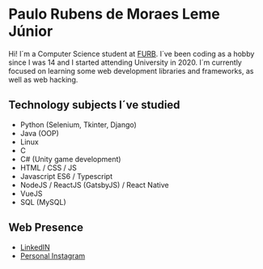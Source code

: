 # Paulo Rubens de Moraes Leme Júnior

 Hi! I´m a Computer Science student at [FURB](http://www.furb.br/web/10/portugues). I´ve been coding as a hobby since I was 14 and I started attending University in 2020. I´m currently focused on learning some web development libraries and frameworks, as well as web hacking. 

## Technology subjects I´ve studied

 - Python (Selenium, Tkinter, Django)
 - Java (OOP)
 - Linux
 - C
 - C# (Unity game development)
 - HTML / CSS / JS
 - Javascript ES6 / Typescript
 - NodeJS / ReactJS (GatsbyJS) / React Native 
 - VueJS
 - SQL (MySQL)

## Web Presence

 - [LinkedIN](https://www.linkedin.com/in/paulo-rubens-de-moraes-leme-júnior-2419731a5/)
 - [Personal Instagram](https://www.instagram.com/paulojr26_/)



